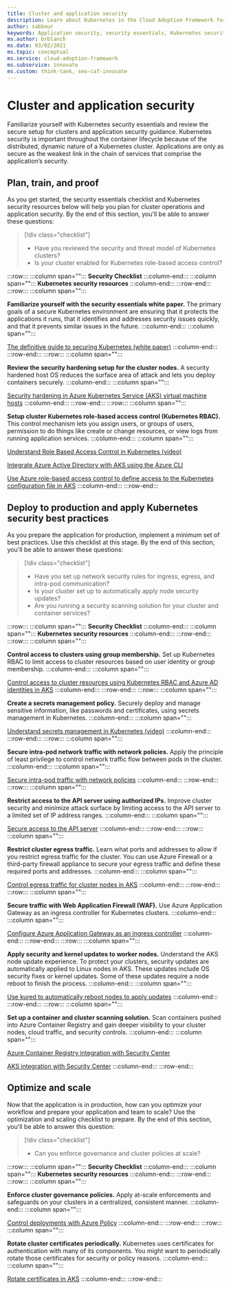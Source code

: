 ```yaml
---
title: Cluster and application security
description: Learn about Kubernetes in the Cloud Adoption Framework for cluster and application security.
author: sabbour
keywords: Application security, security essentials, Kubernetes security
ms.author: brblanch
ms.date: 03/02/2021
ms.topic: conceptual
ms.service: cloud-adoption-framework
ms.subservice: innovate
ms.custom: think-tank, seo-caf-innovate
---
```


<!-- cSpell:ignore kured -->

# Cluster and application security

Familiarize yourself with Kubernetes security essentials and review the secure setup for clusters and application security guidance. Kubernetes security is important throughout the container lifecycle because of the distributed, dynamic nature of a Kubernetes cluster. Applications are only as secure as the weakest link in the chain of services that comprise the application’s security.

## Plan, train, and proof

As you get started, the security essentials checklist and Kubernetes security resources below will help you plan for cluster operations and application security.  By the end of this section, you'll be able to answer these questions:

> [!div class="checklist"]
>
> - Have you reviewed the security and threat model of Kubernetes clusters?
> - Is your cluster enabled for Kubernetes role-based access control?

:::row:::
   :::column span="":::
      **Security Checklist**
   :::column-end:::
   :::column span="":::
      **Kubernetes security resources**
   :::column-end:::
:::row-end:::
:::row:::
   :::column span="":::
      
**Familiarize yourself with the security essentials white paper.** The primary goals of a secure Kubernetes environment are ensuring that it protects the applications it runs, that it identifies and addresses security issues quickly, and that it prevents similar issues in the future.
   :::column-end:::
   :::column span="":::
      
[The definitive guide to securing Kubernetes (white paper)](https://clouddamcdnprodep.azureedge.net/gdc/gdc8LXmoZ/original)
   :::column-end:::
:::row-end:::
:::row:::
   :::column span="":::
      
**Review the security hardening setup for the cluster nodes.** A security hardened host OS reduces the surface area of attack and lets you deploy containers securely.
   :::column-end:::
   :::column span="":::
      
[Security hardening in Azure Kubernetes Service (AKS) virtual machine hosts](/azure/aks/security-hardened-vm-host-image)
   :::column-end:::
:::row-end:::
:::row:::
   :::column span="":::
      
**Setup cluster Kubernetes role-based access control (Kubernetes RBAC).** This control mechanism lets you assign users, or groups of users, permission to do things like create or change resources, or view logs from running application services.
   :::column-end:::
   :::column span="":::
      
[Understand Role Based Access Control in Kubernetes (video)](https://www.youtube.com/watch?list=PLLasX02E8BPCrIhFrc_ZiINhbRkYMKdPT&v=G3R24JSlGjY&index=12)

[Integrate Azure Active Directory with AKS using the Azure CLI](/azure/aks/azure-ad-integration-cli)

[Use Azure role-based access control to define access to the Kubernetes configuration file in AKS](/azure/aks/control-kubeconfig-access)
   :::column-end:::
:::row-end:::

## Deploy to production and apply Kubernetes security best practices

As you prepare the application for production, implement a minimum set of best practices. Use this checklist at this stage.  By the end of this section, you'll be able to answer these questions:

> [!div class="checklist"]
>
> - Have you set up network security rules for ingress, egress, and intra-pod communication?
> - Is your cluster set up to automatically apply node security updates?
> - Are you running a security scanning solution for your cluster and container services?

:::row:::
   :::column span="":::
      **Security Checklist**
   :::column-end:::
   :::column span="":::
      **Kubernetes security resources**
   :::column-end:::
:::row-end:::
:::row:::
   :::column span="":::
      
**Control access to clusters using group membership.** Set up Kubernetes RBAC to limit access to cluster resources based on user identity or group membership.
   :::column-end:::
   :::column span="":::
      
[Control access to cluster resources using Kubernetes RBAC and Azure AD identities in AKS](/azure/aks/azure-ad-rbac)
   :::column-end:::
:::row-end:::
:::row:::
   :::column span="":::
      
**Create a secrets management policy.** Securely deploy and manage sensitive information, like passwords and certificates, using secrets management in Kubernetes.
   :::column-end:::
   :::column span="":::
      
[Understand secrets management in Kubernetes (video)](https://www.youtube.com/watch?list=PLLasX02E8BPCrIhFrc_ZiINhbRkYMKdPT&v=KmhM33j5WYk&index=10)
   :::column-end:::
:::row-end:::
:::row:::
   :::column span="":::
      
**Secure intra-pod network traffic with network policies.** Apply the principle of least privilege to control network traffic flow between pods in the cluster.
   :::column-end:::
   :::column span="":::
      
[Secure intra-pod traffic with network policies](/azure/aks/use-network-policies)
   :::column-end:::
:::row-end:::
:::row:::
   :::column span="":::
      
**Restrict access to the API server using authorized IPs.** Improve cluster security and minimize attack surface by limiting access to the API server to a limited set of IP address ranges.
   :::column-end:::
   :::column span="":::
      
[Secure access to the API server](/azure/aks/api-server-authorized-ip-ranges)
   :::column-end:::
:::row-end:::
:::row:::
   :::column span="":::
      
**Restrict cluster egress traffic.** Learn what ports and addresses to allow if you restrict egress traffic for the cluster. You can use Azure Firewall or a third-party firewall appliance to secure your egress traffic and define these required ports and addresses.
   :::column-end:::
   :::column span="":::
      
[Control egress traffic for cluster nodes in AKS](/azure/aks/limit-egress-traffic)
   :::column-end:::
:::row-end:::
:::row:::
   :::column span="":::
      
**Secure traffic with Web Application Firewall (WAF).** Use Azure Application Gateway as an ingress controller for Kubernetes clusters.
   :::column-end:::
   :::column span="":::
      
[Configure Azure Application Gateway as an ingress controller](/azure/application-gateway/ingress-controller-overview)
   :::column-end:::
:::row-end:::
:::row:::
   :::column span="":::
      
**Apply security and kernel updates to worker nodes.** Understand the AKS node update experience. To protect your clusters, security updates are automatically applied to Linux nodes in AKS. These updates include OS security fixes or kernel updates. Some of these updates require a node reboot to finish the process.
   :::column-end:::
   :::column span="":::
      
[Use kured to automatically reboot nodes to apply updates](/azure/aks/node-updates-kured)
   :::column-end:::
:::row-end:::
:::row:::
   :::column span="":::
      
**Set up a container and cluster scanning solution.** Scan containers pushed into Azure Container Registry and gain deeper visibility to your cluster nodes, cloud traffic, and security controls.
   :::column-end:::
   :::column span="":::
      
[Azure Container Registry integration with Security Center](/azure/security-center/defender-for-container-registries-introduction)

[AKS integration with Security Center](/azure/security-center/defender-for-kubernetes-introduction)
   :::column-end:::
:::row-end:::

## Optimize and scale

Now that the application is in production, how can you optimize your workflow and prepare your application and team to scale? Use the optimization and scaling checklist to prepare.  By the end of this section, you'll be able to answer this question:

> [!div class="checklist"]
>
> - Can you enforce governance and cluster policies at scale?

:::row:::
   :::column span="":::
      **Security Checklist**
   :::column-end:::
   :::column span="":::
      **Kubernetes security resources**
   :::column-end:::
:::row-end:::
:::row:::
   :::column span="":::
      
**Enforce cluster governance policies.** Apply at-scale enforcements and safeguards on your clusters in a centralized, consistent manner.
   :::column-end:::
   :::column span="":::
      
[Control deployments with Azure Policy](/azure/governance/policy/concepts/policy-for-kubernetes)
   :::column-end:::
:::row-end:::
:::row:::
   :::column span="":::
      
**Rotate cluster certificates periodically.** Kubernetes uses certificates for authentication with many of its components. You might want to periodically rotate those certificates for security or policy reasons.
   :::column-end:::
   :::column span="":::
      
[Rotate certificates in AKS](/azure/aks/certificate-rotation)
   :::column-end:::
:::row-end:::
